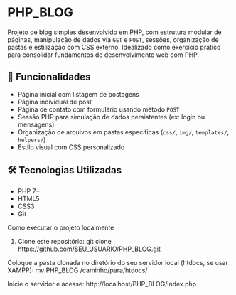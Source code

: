 # PHP_BLOG

Projeto de blog simples desenvolvido em PHP, com estrutura modular de páginas, manipulação de dados via `GET` e `POST`, sessões, organização de pastas e estilização com CSS externo. Idealizado como exercício prático para consolidar fundamentos de desenvolvimento web com PHP.

## 🚀 Funcionalidades

- Página inicial com listagem de postagens
- Página individual de post
- Página de contato com formulário usando método `POST`
- Sessão PHP para simulação de dados persistentes (ex: login ou mensagens)
- Organização de arquivos em pastas específicas (`css/`, `img/`, `templates/`, `helpers/`)
- Estilo visual com CSS personalizado

## 🛠️ Tecnologias Utilizadas

- PHP 7+
- HTML5
- CSS3
- Git

Como executar o projeto localmente

1. Clone este repositório:
git clone https://github.com/SEU_USUARIO/PHP_BLOG.git

Coloque a pasta clonada no diretório do seu servidor local (htdocs, se usar XAMPP):
mv PHP_BLOG /caminho/para/htdocs/

Inicie o servidor e acesse:
http://localhost/PHP_BLOG/index.php
